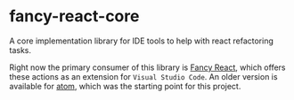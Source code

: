 # fancy-react-core

A core implementation library for IDE tools to help with react refactoring tasks.

Right now the primary consumer of this library is [Fancy React](https://marketplace.visualstudio.com/items?itemName=fancy-react.fancy-react-code), which offers these actions as an extension for `Visual Studio Code`. An older version is available for [atom](https://atom.io/packages/fancy-react), which was the starting point for this project.
